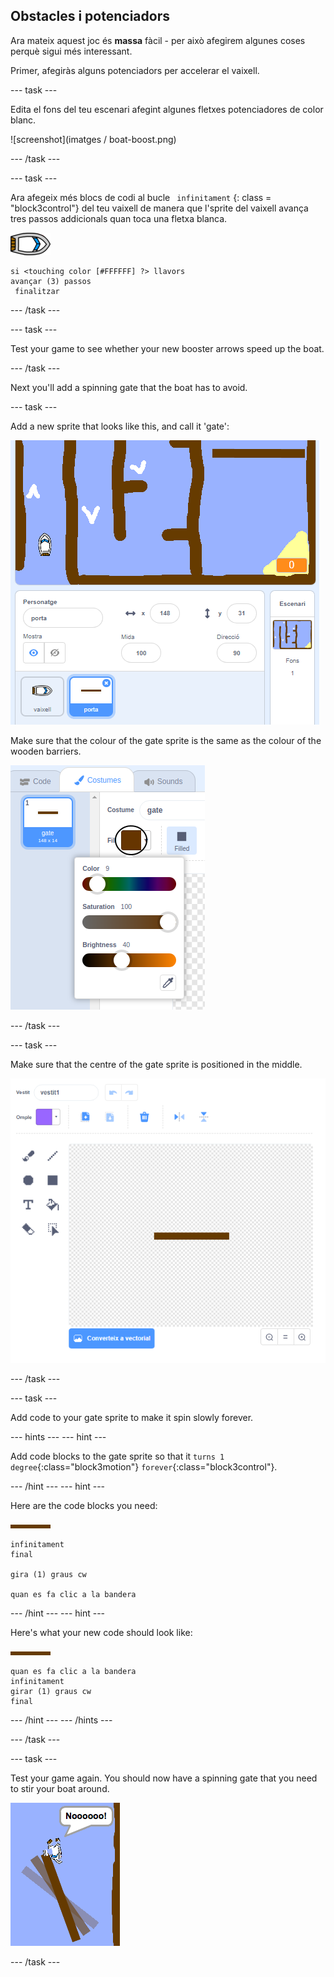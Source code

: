 ## Obstacles i potenciadors

Ara mateix aquest joc és **massa** fàcil - per això afegirem algunes coses perquè sigui més interessant.

Primer, afegiràs alguns potenciadors per accelerar el vaixell.

\--- task \---

Edita el fons del teu escenari afegint algunes fletxes potenciadores de color blanc.

![screenshot](imatges / boat-boost.png)

\--- /task \---

\--- task \---

Ara afegeix més blocs de codi al bucle ` infinitament` {: class = "block3control"} del teu vaixell de manera que l'sprite del vaixell avança tres passos addicionals quan toca una fletxa blanca.

![boat-sprite](images/boat_resize.png)

```blocks3
si <touching color [#FFFFFF] ?> llavors
avançar (3) passos
 finalitzar
```

\--- /task \---

\--- task \---

Test your game to see whether your new booster arrows speed up the boat.

\--- /task \---

Next you'll add a spinning gate that the boat has to avoid.

\--- task \---

Add a new sprite that looks like this, and call it 'gate':

![screenshot](images/boat-gate.png)

Make sure that the colour of the gate sprite is the same as the colour of the wooden barriers.

![screenshot](images/brown-hsv.png)

\--- /task \---

\--- task \---

Make sure that the centre of the gate sprite is positioned in the middle.

![screenshot](images/boat-center.png)

\--- /task \---

\--- task \---

Add code to your gate sprite to make it spin slowly forever.

\--- hints \--- \--- hint \---

Add code blocks to the gate sprite so that it `turns 1 degree`{:class="block3motion"} `forever`{:class="block3control"}.

\--- /hint \--- \--- hint \---

Here are the code blocks you need:

![gate](images/gate.png)

```blocks3
infinitament
final

gira (1) graus cw

quan es fa clic a la bandera
```

\--- /hint \--- \--- hint \---

Here's what your new code should look like:

![gate](images/gate.png)

```blocks3
quan es fa clic a la bandera
infinitament
girar (1) graus cw
final
```

\--- /hint \--- \--- /hints \---

\--- /task \---

\--- task \---

Test your game again. You should now have a spinning gate that you need to stir your boat around.

![screenshot](images/boat-gate-test.png)

\--- /task \---